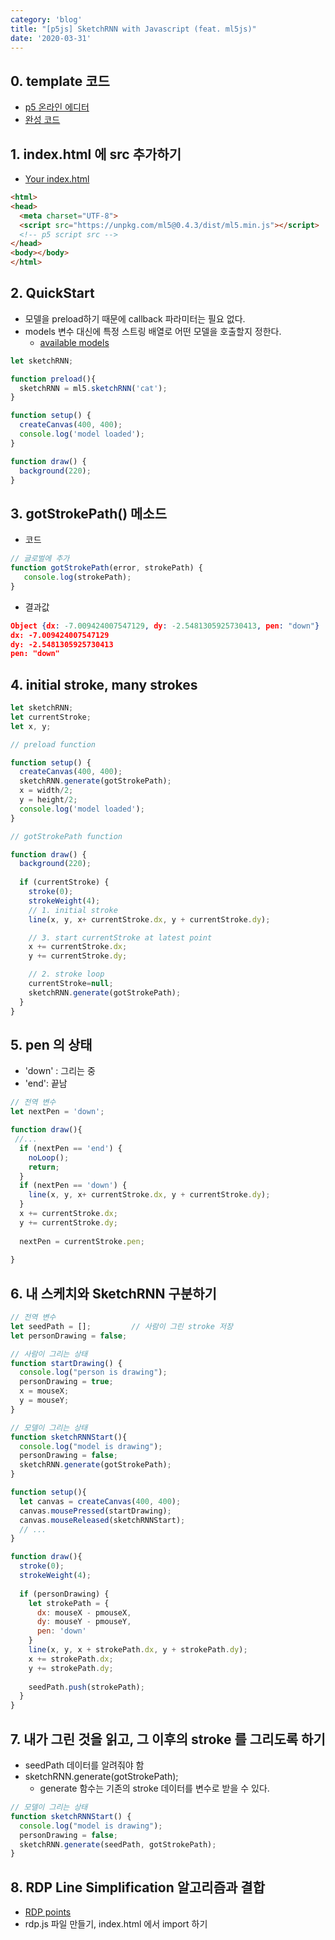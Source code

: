 ```yaml
---
category: 'blog'
title: "[p5js] SketchRNN with Javascript (feat. ml5js)"
date: '2020-03-31'
---
```


## 0. template 코드
- [p5 온라인 에디터](https://editor.p5js.org/sosunnyproject/sketches/7paSvQE8N)
- [완성 코드](https://editor.p5js.org/sosunnyproject/sketches/TE0MLII9O)

## 1. index.html 에 src 추가하기
- [Your index.html](https://learn.ml5js.org/docs/#/tutorials/hello-ml5?id=code)

```html
<html>
<head>
  <meta charset="UTF-8">
  <script src="https://unpkg.com/ml5@0.4.3/dist/ml5.min.js"></script>
  <!-- p5 script src -->
</head>
<body></body>
</html>
```

## 2. QuickStart

- 모델을 preload하기 때문에 callback 파라미터는 필요 없다.
- models 변수 대신에 특정 스트링 배열로 어떤 모델을 호출할지 정한다. 
    - [available models](https://github.com/ml5js/ml5-library/blob/master/src/SketchRNN/models.js)

```js
let sketchRNN;

function preload(){
  sketchRNN = ml5.sketchRNN('cat'); 
}

function setup() {
  createCanvas(400, 400);
  console.log('model loaded');
}

function draw() {
  background(220);
}
```

## 3. gotStrokePath() 메소드

- 코드

```js
// 글로벌에 추가
function gotStrokePath(error, strokePath) {
   console.log(strokePath); 
}
```

- 결과값

```json
Object {dx: -7.009424007547129, dy: -2.5481305925730413, pen: "down"}
dx: -7.009424007547129
dy: -2.5481305925730413
pen: "down"
```

## 4. initial stroke, many strokes

```js
let sketchRNN;
let currentStroke;
let x, y;

// preload function

function setup() {
  createCanvas(400, 400);
  sketchRNN.generate(gotStrokePath);
  x = width/2;
  y = height/2;
  console.log('model loaded');
}

// gotStrokePath function

function draw() {
  background(220);
  
  if (currentStroke) {
    stroke(0);
    strokeWeight(4);
    // 1. initial stroke
    line(x, y, x+ currentStroke.dx, y + currentStroke.dy); 

    // 3. start currentStroke at latest point
    x += currentStroke.dx;
    y += currentStroke.dy;

    // 2. stroke loop
    currentStroke=null;
    sketchRNN.generate(gotStrokePath);
  }
}
```

## 5. pen 의 상태

- 'down' : 그리는 중
- 'end': 끝남

```js
// 전역 변수
let nextPen = 'down';

function draw(){
 //...
  if (nextPen == 'end') {
    noLoop();
    return;
  }
  if (nextPen == 'down') {
    line(x, y, x+ currentStroke.dx, y + currentStroke.dy); 
  }
  x += currentStroke.dx;
  y += currentStroke.dy;
  
  nextPen = currentStroke.pen;
    
}
```

## 6. 내 스케치와 SketchRNN 구분하기

```js
// 전역 변수
let seedPath = [];         // 사람이 그린 stroke 저장
let personDrawing = false;

// 사람이 그리는 상태
function startDrawing() {
  console.log("person is drawing");
  personDrawing = true;
  x = mouseX;
  y = mouseY;
}

// 모델이 그리는 상태
function sketchRNNStart(){
  console.log("model is drawing");
  personDrawing = false;
  sketchRNN.generate(gotStrokePath);
}

function setup(){
  let canvas = createCanvas(400, 400);
  canvas.mousePressed(startDrawing);
  canvas.mouseReleased(sketchRNNStart);
  // ...
}

function draw(){
  stroke(0);
  strokeWeight(4);
  
  if (personDrawing) {
    let strokePath = {
      dx: mouseX - pmouseX,
      dy: mouseY - pmouseY,
      pen: 'down'
    }
    line(x, y, x + strokePath.dx, y + strokePath.dy);
    x += strokePath.dx;
    y += strokePath.dy;
    
    seedPath.push(strokePath);
  }
}
```

## 7. 내가 그린 것을 읽고, 그 이후의 stroke 를 그리도록 하기

- seedPath 데이터를 알려줘야 함
- sketchRNN.generate(gotStrokePath);
  - generate 함수는 기존의 stroke 데이터를 변수로 받을 수 있다.

```js
// 모델이 그리는 상태
function sketchRNNStart() {
  console.log("model is drawing");
  personDrawing = false;
  sketchRNN.generate(seedPath, gotStrokePath);
}
```

## 8. RDP Line Simplification 알고리즘과 결합

- [RDP points](https://www.youtube.com/watch?v=nSYw9GrakjY)
- rdp.js 파일 만들기, index.html 에서 import 하기

